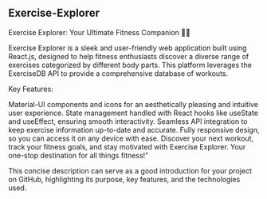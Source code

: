 ## Exercise-Explorer

Exercise Explorer: Your Ultimate Fitness Companion 🏋️‍♂️

Exercise Explorer is a sleek and user-friendly web application built using React.js, designed to help fitness enthusiasts discover a diverse range of exercises categorized by different body parts. This platform leverages the ExerciseDB API to provide a comprehensive database of workouts.

Key Features:

Material-UI components and icons for an aesthetically pleasing and intuitive user experience.
State management handled with React hooks like useState and useEffect, ensuring smooth interactivity.
Seamless API integration to keep exercise information up-to-date and accurate.
Fully responsive design, so you can access it on any device with ease.
Discover your next workout, track your fitness goals, and stay motivated with Exercise Explorer. Your one-stop destination for all things fitness!"

This concise description can serve as a good introduction for your project on GitHub, highlighting its purpose, key features, and the technologies used.
